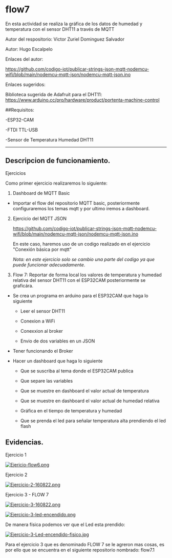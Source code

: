 # flow7
En esta actividad se realiza la gráfica de los datos de humedad y temperatura con el sensor DHT11 a través de MQTT


Autor del respositorio: Victor Zuriel Dominguez Salvador


Autor: Hugo Escalpelo 


Enlaces del autor:


https://github.com/codigo-iot/publicar-strings-json-mqtt-nodemcu-wifi/blob/main/nodemcu-mqtt-json/nodemcu-mqtt-json.ino


Enlaces sugeridos:


Biblioteca sugerida de Adafruit para el DHT11: https://www.arduino.cc/pro/hardware/product/portenta-machine-control




##Requisitos:


-ESP32-CAM


-FTDI TTL-USB


-Sensor de Temperatura Humedad DHT11



--------------------------------------------------------------------
## Descripcion de funcionamiento.


Ejercicios

Como primer ejercicio realizaremos lo siguiente:


1. Dashboard de MQTT Basic


- Importar el flow del repositorio MQTT basic, posteriormente configuraremos los temas mqtt y por ultimo iremos a dashboard.






2. Ejercicio del MQTT JSON

    https://github.com/codigo-iot/publicar-strings-json-mqtt-nodemcu-wifi/blob/main/nodemcu-mqtt-json/nodemcu-mqtt-json.ino

    En este caso, haremos uso de un codigo realizado en el ejercicio "Conexión básica por mqtt"

    *Nota: en este ejercicio solo se cambio una parte del codigo ya que puede funcionar adecuadamente.*



3. Flow 7: Reportar de forma local los valores de temperatura y humedad relativa del sensor DHT11 con el ESP32CAM posteriormente se graficára.


- Se crea un programa en arduino para el ESP32CAM que haga lo siguiente
	- Leer el sensor DHT11


	- Conexion a WiFi


	- Conexxion al broker


	- Envio de dos variables en un JSON


- Tener funcionando el Broker


- Hacer un dashboard que haga lo siguiente


	- Que se suscriba al tema donde el ESP32CAM publica


	- Que separe las variables


	- Que se muestre en dashboard el valor actual de temperatura


	- Que se muestre en dashboard el valor actual de humedad relativa


	- Gráfica en el tiempo de temperatura y humedad 


	- Que se prenda el led para señalar temperatura alta prendiendo el led flash








## Evidencias.


Ejercicio 1


[![Ejericio-flow6.png](https://i.postimg.cc/YSm4ZWd7/Ejericio-flow6.png)](https://postimg.cc/06P2JbgX)



Ejercicio 2


[![Ejercicio-2-160822.png](https://i.postimg.cc/ydMDrsc5/Ejercicio-2-160822.png)](https://postimg.cc/wykx1KWc)



Ejercicio 3 - FLOW 7


[![Ejercicio-3-160822.png](https://i.postimg.cc/JzpGCbjj/Ejercicio-3-160822.png)](https://postimg.cc/tsVXhnSg)


[![Ejercicio-3-led-encendido.png](https://i.postimg.cc/FRLRS88x/Ejercicio-3-led-encendido.png)](https://postimg.cc/cgd0y9sK)



De manera física podemos ver que el Led esta prendido:


[![Ejercicio-3-Led-encendido-fisico.jpg](https://i.postimg.cc/J4nhcsfn/Ejercicio-3-Led-encendido-fisico.jpg)](https://postimg.cc/bd78qwNc)



Para el ejercicio 3 que es denominado FLOW 7 se le agreron mas cosas, es por ello que se encuentra en el siguiente repositorio nombrado: flow7.1
